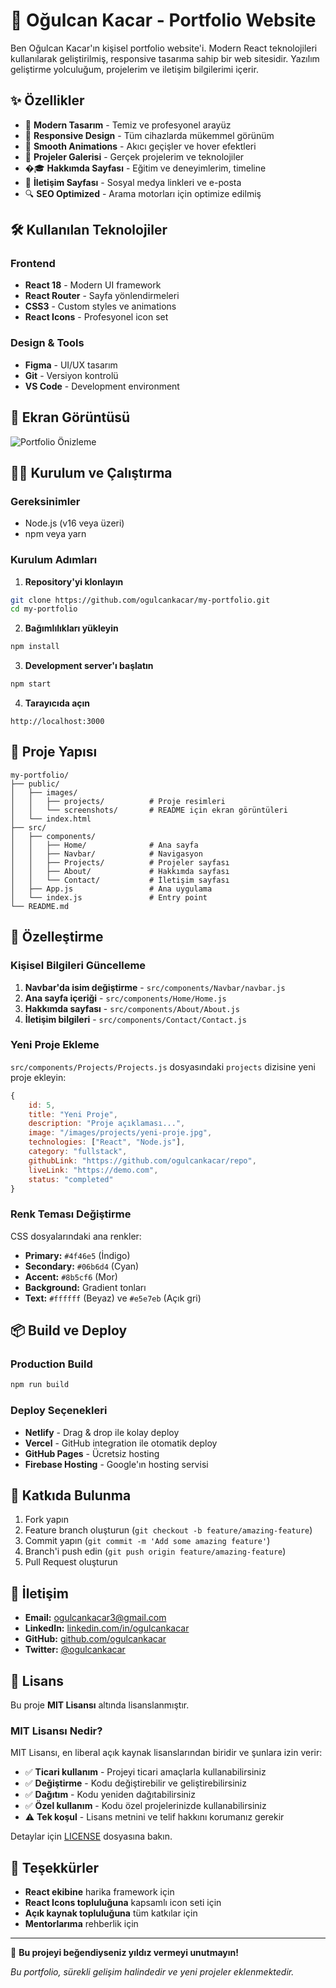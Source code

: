 # 🚀 Oğulcan Kacar - Portfolio Website

Ben Oğulcan Kacar'ın kişisel portfolio website'i. Modern React teknolojileri kullanılarak geliştirilmiş, responsive tasarıma sahip bir web sitesidir. Yazılım geliştirme yolculuğum, projelerim ve iletişim bilgilerimi içerir.


## ✨ Özellikler

- 🌌 **Modern Tasarım** - Temiz ve profesyonel arayüz
- 📱 **Responsive Design** - Tüm cihazlarda mükemmel görünüm
- 🎨 **Smooth Animations** - Akıcı geçişler ve hover efektleri
- 💼 **Projeler Galerisi** - Gerçek projelerim ve teknolojiler
- �‍🎓 **Hakkımda Sayfası** - Eğitim ve deneyimlerim, timeline
- 📧 **İletişim Sayfası** - Sosyal medya linkleri ve e-posta
- 🔍 **SEO Optimized** - Arama motorları için optimize edilmiş

## 🛠️ Kullanılan Teknolojiler

### Frontend
- **React 18** - Modern UI framework
- **React Router** - Sayfa yönlendirmeleri
- **CSS3** - Custom styles ve animations
- **React Icons** - Profesyonel icon set

### Design & Tools
- **Figma** - UI/UX tasarım
- **Git** - Versiyon kontrolü
- **VS Code** - Development environment

## 📸 Ekran Görüntüsü

![Portfolio Önizleme](./public/images/screenshots/home.png)

## 🏃‍♂️ Kurulum ve Çalıştırma

### Gereksinimler
- Node.js (v16 veya üzeri)
- npm veya yarn

### Kurulum Adımları

1. **Repository'yi klonlayın**
```bash
git clone https://github.com/ogulcankacar/my-portfolio.git
cd my-portfolio
```

2. **Bağımlılıkları yükleyin**
```bash
npm install
```

3. **Development server'ı başlatın**
```bash
npm start
```

4. **Tarayıcıda açın**
```
http://localhost:3000
```

## 📁 Proje Yapısı

```
my-portfolio/
├── public/
│   ├── images/
│   │   ├── projects/          # Proje resimleri
│   │   └── screenshots/       # README için ekran görüntüleri
│   └── index.html
├── src/
│   ├── components/
│   │   ├── Home/              # Ana sayfa
│   │   ├── Navbar/            # Navigasyon
│   │   ├── Projects/          # Projeler sayfası
│   │   ├── About/             # Hakkımda sayfası
│   │   └── Contact/           # İletişim sayfası
│   ├── App.js                 # Ana uygulama
│   └── index.js               # Entry point
└── README.md
```

## 🎨 Özelleştirme

### Kişisel Bilgileri Güncelleme

1. **Navbar'da isim değiştirme** - `src/components/Navbar/navbar.js`
2. **Ana sayfa içeriği** - `src/components/Home/Home.js`
3. **Hakkımda sayfası** - `src/components/About/About.js`
4. **İletişim bilgileri** - `src/components/Contact/Contact.js`

### Yeni Proje Ekleme

`src/components/Projects/Projects.js` dosyasındaki `projects` dizisine yeni proje ekleyin:

```javascript
{
    id: 5,
    title: "Yeni Proje",
    description: "Proje açıklaması...",
    image: "/images/projects/yeni-proje.jpg",
    technologies: ["React", "Node.js"],
    category: "fullstack",
    githubLink: "https://github.com/ogulcankacar/repo",
    liveLink: "https://demo.com",
    status: "completed"
}
```

### Renk Teması Değiştirme

CSS dosyalarındaki ana renkler:
- **Primary:** `#4f46e5` (İndigo)
- **Secondary:** `#06b6d4` (Cyan)
- **Accent:** `#8b5cf6` (Mor)
- **Background:** Gradient tonları
- **Text:** `#ffffff` (Beyaz) ve `#e5e7eb` (Açık gri)

## 📦 Build ve Deploy

### Production Build
```bash
npm run build
```

### Deploy Seçenekleri
- **Netlify** - Drag & drop ile kolay deploy
- **Vercel** - GitHub integration ile otomatik deploy
- **GitHub Pages** - Ücretsiz hosting
- **Firebase Hosting** - Google'ın hosting servisi

## 🤝 Katkıda Bulunma

1. Fork yapın
2. Feature branch oluşturun (`git checkout -b feature/amazing-feature`)
3. Commit yapın (`git commit -m 'Add some amazing feature'`)
4. Branch'i push edin (`git push origin feature/amazing-feature`)
5. Pull Request oluşturun

## 📧 İletişim

- **Email:** [ogulcankacar3@gmail.com](mailto:ogulcankacar3@gmail.com)
- **LinkedIn:** [linkedin.com/in/ogulcankacar](https://linkedin.com/in/ogulcankacar)
- **GitHub:** [github.com/ogulcankacar](https://github.com/ogulcankacar)
- **Twitter:** [@ogulcankacar](https://twitter.com/ogulcankacar)

## 📄 Lisans

Bu proje **MIT Lisansı** altında lisanslanmıştır. 

### MIT Lisansı Nedir?
MIT Lisansı, en liberal açık kaynak lisanslarından biridir ve şunlara izin verir:
- ✅ **Ticari kullanım** - Projeyi ticari amaçlarla kullanabilirsiniz
- ✅ **Değiştirme** - Kodu değiştirebilir ve geliştirebilirsiniz  
- ✅ **Dağıtım** - Kodu yeniden dağıtabilirsiniz
- ✅ **Özel kullanım** - Kodu özel projelerinizde kullanabilirsiniz
- ⚠️ **Tek koşul** - Lisans metnini ve telif hakkını korumanız gerekir

Detaylar için [LICENSE](LICENSE) dosyasına bakın.

## 🙏 Teşekkürler

- **React ekibine** harika framework için
- **React Icons topluluğuna** kapsamlı icon seti için
- **Açık kaynak topluluğuna** tüm katkılar için
- **Mentorlarıma** rehberlik için

---

🌟 **Bu projeyi beğendiyseniz yıldız vermeyi unutmayın!**

*Bu portfolio, sürekli gelişim halindedir ve yeni projeler eklenmektedir.*
